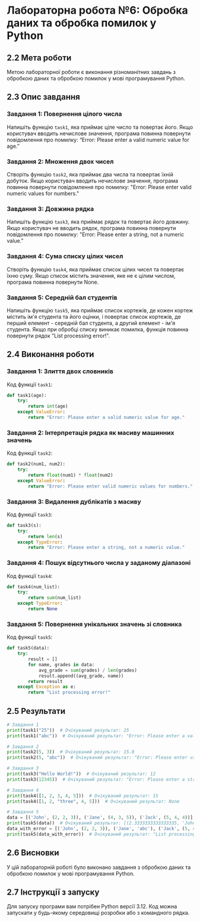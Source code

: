 # Лабораторна робота №6: Обробка даних та обробка помилок у Python

## 2.2 Мета роботи
Метою лабораторної роботи є виконання різноманітних завдань з обробкою даних та обробкою помилок у мові програмування Python.

## 2.3 Опис завдання

### Завдання 1: Повернення цілого числа
Напишіть функцію `task1`, яка приймає ціле число та повертає його. Якщо користувач вводить нечислове значення, програма повинна повернути повідомлення про помилку: “Error: Please enter a valid numeric value for age.”

### Завдання 2: Множення двох чисел
Створіть функцію `task2`, яка приймає два числа та повертає їхній добуток. Якщо користувач вводить нечислове значення, програма повинна повернути повідомлення про помилку: "Error: Please enter valid numeric values for numbers."

### Завдання 3: Довжина рядка
Напишіть функцію `task3`, яка приймає рядок та повертає його довжину. Якщо користувач не вводить рядок, програма повинна повернути повідомлення про помилку: "Error: Please enter a string, not a numeric value."

### Завдання 4: Сума списку цілих чисел
Створіть функцію `task4`, яка приймає список цілих чисел та повертає їхню суму. Якщо список містить значення, яке не є цілим числом, програма повинна повернути None.

### Завдання 5: Середній бал студентів
Напишіть функцію `task5`, яка приймає список кортежів, де кожен кортеж містить ім'я студента та його оцінки, і повертає список кортежів, де перший елемент - середній бал студента, а другий елемент - ім'я студента. Якщо при обробці списку виникає помилка, функція повинна повернути рядок "List processing error!".

## 2.4 Виконання роботи

### Завдання 1: Злиття двох словників
Код функції `task1`:
```python
def task1(age):
    try:
        return int(age)
    except ValueError:
        return "Error: Please enter a valid numeric value for age."
```
### Завдання 2: Інтерпретація рядка як масиву машинних значень
Код функції `task2`:
```python
def task2(num1, num2):
    try:
        return float(num1) * float(num2)
    except ValueError:
        return "Error: Please enter valid numeric values for numbers."
```
### Завдання 3: Видалення дублікатів з масиву
Код функції `task3`:
```python
def task3(s):
    try:
        return len(s)
    except TypeError:
        return "Error: Please enter a string, not a numeric value."
```
### Завдання 4: Пошук відсутнього числа у заданому діапазоні
Код функції `task4`:
```python
def task4(num_list):
    try:
        return sum(num_list)
    except TypeError:
        return None
```
### Завдання 5: Повернення унікальних значень зі словника
Код функції `task5`:
```python
def task5(data):
    try:
        result = []
        for name, grades in data:
            avg_grade = sum(grades) / len(grades)
            result.append((avg_grade, name))
        return result
    except Exception as e:
        return "List processing error!"
```

## 2.5 Результати
```python
# Завдання 1
print(task1("25"))  # Очікуваний результат: 25
print(task1("abc"))  # Очікуваний результат: "Error: Please enter a valid numeric value for age."

# Завдання 2
print(task2(5, 3))  # Очікуваний результат: 15.0
print(task2(5, "abc"))  # Очікуваний результат: "Error: Please enter valid numeric values for numbers."

# Завдання 3
print(task3("Hello World!"))  # Очікуваний результат: 12
print(task3(12345))  # Очікуваний результат: "Error: Please enter a string, not a numeric value."

# Завдання 4
print(task4([1, 2, 3, 4, 5]))  # Очікуваний результат: 15
print(task4([1, 2, "three", 4, 5]))  # Очікуваний результат: None

# Завдання 5
data = [('John', (2, 2, 3)), ('Jane', (4, 3, 5)), ('Jack', (5, 4, 4))]
print(task5(data))  # Очікуваний результат: [(2.3333333333333335, 'John'), (4.0, 'Jane'), (4.333333333333333, 'Jack')]
data_with_error = [('John', (2, 2, 3)), ('Jane', 'abc'), ('Jack', (5, 4, 4))]
print(task5(data_with_error))  # Очікуваний результат: "List processing error!"

```

## 2.6 Висновки
У цій лабораторній роботі було виконано завдання з обробкою даних та обробкою помилок у мові програмування Python.

## 2.7 Інструкції з запуску
Для запуску програми вам потрібен Python версії 3.12. Код можна запускати у будь-якому середовищі розробки або з командного рядка.

